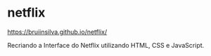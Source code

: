 # netflix


https://bruiinsilva.github.io/netflix/

 Recriando a Interface do Netflix utilizando HTML, CSS e JavaScript.
 
